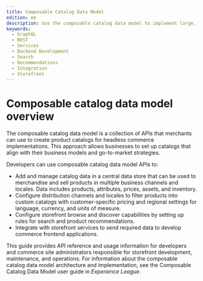 ```yaml
---
title: Composable Catalog Data Model
edition: ee
description: Use the composable catalog data model to implement large, complex catalogs and develop highly performant storefront experiences.
keywords:
  - GraphQL
  - REST
  - Services
  - Backend Development
  - Search
  - Recommendations
  - Integration
  - Storefront
---
```


# Composable catalog data model overview

The composable catalog data model is a collection of APIs that merchants can use to create product catalogs for headless commerce implementations. This approach allows businesses to set up catalogs that align with their business models and go-to-market strategies.

Developers can use composable catalog data model APIs to:

- Add and manage catalog data in a central data store that can be used to merchandise and sell products in multiple business channels and locales. Data includes products, attributes, prices, assets, and inventory.
- Configure distribution channels and locales to filter products into custom catalogs with customer-specific pricing and regional settings for language, currency, and units of measure.
- Configure storefront browse and discover capabilities by setting up rules for search and product recommendations.
- Integrate with storefront services to send required data to develop commerce frontend applications.

This guide provides API reference and usage information for developers and commerce site administrators responsible for storefront development, maintenance, and operations. For information about the composable catalog data model architecture and implementation, see the Composable Catalog Data Model user guide in _Experience League_.
